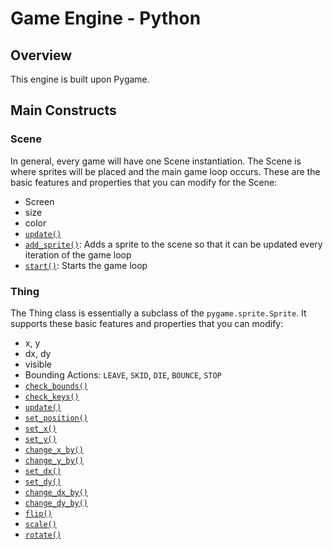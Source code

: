 # Game Engine - Python

## Overview

This engine is built upon Pygame.

## Main Constructs

### Scene

In general, every game will have one Scene instantiation. The Scene is where sprites will be placed and the main game loop occurs.
These are the basic features and properties that you can modify for the Scene:

- Screen
- size
- color
- [`update()`](https://github.com/sethmfuller/game-engine-py/blob/master/src/Scene.py#L20)
- [`add_sprite()`](https://github.com/sethmfuller/game-engine-py/blob/master/src/Scene.py#L39): Adds a sprite to the scene so that it can be updated every iteration of the game loop
- [`start()`](https://github.com/sethmfuller/game-engine-py/blob/master/src/Scene.py#L43): Starts the game loop

### Thing

The Thing class is essentially a subclass of the `pygame.sprite.Sprite`. It supports these basic features and properties that you can modify:

- x, y
- dx, dy
- visible
- Bounding Actions: `LEAVE`, `SKID`, `DIE`, `BOUNCE`, `STOP`
- [`check_bounds()`](https://github.com/sethmfuller/game-engine-py/blob/master/src/Thing.py#L52)
- [`check_keys()`](https://github.com/sethmfuller/game-engine-py/blob/master/src/Thing.py#L81)
- [`update()`](https://github.com/sethmfuller/game-engine-py/blob/master/src/Thing.py#L33)
- [`set_position()`](https://github.com/sethmfuller/game-engine-py/blob/master/src/Thing.py#L101)
- [`set_x()`](https://github.com/sethmfuller/game-engine-py/blob/master/src/Thing.py#L105)
- [`set_y()`](https://github.com/sethmfuller/game-engine-py/blob/master/src/Thing.py#L108)
- [`change_x_by()`](https://github.com/sethmfuller/game-engine-py/blob/master/src/Thing.py#L111)
- [`change_y_by()`](https://github.com/sethmfuller/game-engine-py/blob/master/src/Thing.py#L114)
- [`set_dx()`](https://github.com/sethmfuller/game-engine-py/blob/master/src/Thing.py#L117)
- [`set_dy()`](https://github.com/sethmfuller/game-engine-py/blob/master/src/Thing.py#L120)
- [`change_dx_by()`](https://github.com/sethmfuller/game-engine-py/blob/master/src/Thing.py#L123)
- [`change_dy_by()`](https://github.com/sethmfuller/game-engine-py/blob/master/src/Thing.py#L126)
- [`flip()`](https://github.com/sethmfuller/game-engine-py/blob/master/src/Thing.py#L133)
- [`scale()`](https://github.com/sethmfuller/game-engine-py/blob/master/src/Thing.py#L136)
- [`rotate()`](https://github.com/sethmfuller/game-engine-py/blob/master/src/Thing.py#L139)
